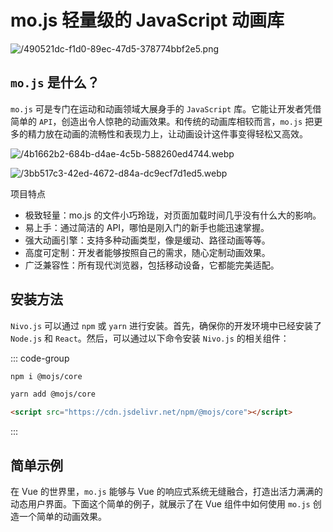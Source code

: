 # mo.js 轻量级的 JavaScript 动画库

<article-info/>

<link-tag :linkList="[{ linkType: 'git', linkText:'mo.js',linkUrl:'https://github.com/mojs/mojs'},{  linkText:'mo.js 官方文档',linkUrl:'https://mojs.github.io/'}]" />

![/490521dc-f1d0-89ec-47d5-378774bbf2e5.png](/490521dc-f1d0-89ec-47d5-378774bbf2e5.png)

## `mo.js` 是什么？

`mo.js` 可是专门在运动和动画领域大展身手的 `JavaScript` 库。它能让开发者凭借简单的 `API`，创造出令人惊艳的动画效果。和传统的动画库相较而言，`mo.js` 把更多的精力放在动画的流畅性和表现力上，让动画设计这件事变得轻松又高效。

![/4b1662b2-684b-d4ae-4c5b-588260ed4744.webp](/4b1662b2-684b-d4ae-4c5b-588260ed4744.webp)

![/3bb517c3-42ed-4672-d84a-dc9ecf7d1ed5.webp](/3bb517c3-42ed-4672-d84a-dc9ecf7d1ed5.webp)

项目特点

- <imp-text-danger>极致轻量</imp-text-danger>：mo.js 的文件小巧玲珑，对页面加载时间几乎没有什么大的影响。
- <imp-text-danger>易上手</imp-text-danger>：通过简洁的 API，哪怕是刚入门的新手也能迅速掌握。
- <imp-text-danger>强大动画引擎</imp-text-danger>：支持多种动画类型，像是缓动、路径动画等等。
- <imp-text-danger>高度可定制</imp-text-danger>：开发者能够按照自己的需求，随心定制动画效果。
- <imp-text-danger>广泛兼容性</imp-text-danger>：所有现代浏览器，包括移动设备，它都能完美适配。

## 安装方法

`Nivo.js` 可以通过 `npm` 或 `yarn` 进行安装。首先，确保你的开发环境中已经安装了 `Node.js` 和 `React`。然后，可以通过以下命令安装 `Nivo.js` 的相关组件：

::: code-group

```bash [npm]
npm i @mojs/core
```

```bash [yarn]
yarn add @mojs/core
```

```html [CDN]
<script src="https://cdn.jsdelivr.net/npm/@mojs/core"></script>
```

:::

## 简单示例

在 Vue 的世界里，`mo.js` 能够与 Vue 的响应式系统无缝融合，打造出活力满满的动态用户界面。下面这个简单的例子，就展示了在 Vue 组件中如何使用 `mo.js` 创造一个简单的动画效果。

<script setup>
import ExpUseMo from '../../../../components/example/exp-use-mo-js.vue'
</script>

<exp-use-mo/>
